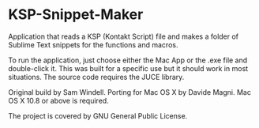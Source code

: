 # KSP-Snippet-Maker

Application that reads a KSP (Kontakt Script) file and makes a folder of Sublime Text snippets for the functions and macros. 

To run the application, just choose either the Mac App or the .exe file and double-click it. 
This was built for a specific use but it should work in most situations. The source code requires the JUCE library.

Original build by Sam Windell. Porting for Mac OS X by Davide Magni. Mac OS X 10.8 or above is required.

The project is covered by GNU General Public License.
